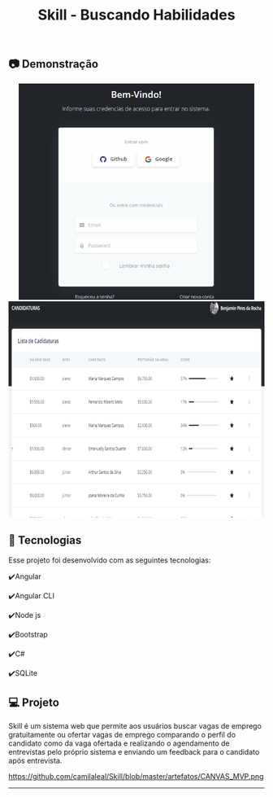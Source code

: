 <h1 align="center">
   Skill - Buscando Habilidades
</h1>

<br>

## :camera: Demonstração

<div align="center" >
  <img src="./github/login.gif" alt="demo-web" height="425">
  <img src="./github/lista.gif" alt="demo-web" height="425">
</div>

## :rocket: Tecnologias

Esse projeto foi desenvolvido com as seguintes tecnologias:

✔️Angular

✔️Angular CLI

✔️Node js

✔️Bootstrap

✔️C#

✔️SQLite



## 💻 Projeto

Skill é um sistema web que permite aos usuários buscar vagas de emprego gratuitamente ou ofertar vagas de emprego comparando o perfil
do candidato como da vaga ofertada e realizando o agendamento de entrevistas pelo próprio sistema e enviando um feedback para o candidato após entrevista.

https://github.com/camilaleal/Skill/blob/master/artefatos/CANVAS_MVP.png


---
